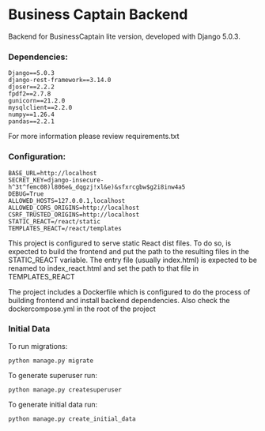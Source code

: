 # Business Captain Backend

Backend for BusinessCaptain lite version, developed with Django 5.0.3.

### Dependencies:

```
Django==5.0.3
django-rest-framework==3.14.0
djoser==2.2.2
fpdf2==2.7.8
gunicorn==21.2.0
mysqlclient==2.2.0
numpy==1.26.4
pandas==2.2.1
```
For more information please review requirements.txt

### Configuration:

```
BASE_URL=http://localhost
SECRET_KEY=django-insecure-h^3t^femc08)l806e&_dqgzj!xl&e)&sfxrcgbw$g2i8inw4a5
DEBUG=True
ALLOWED_HOSTS=127.0.0.1,localhost
ALLOWED_CORS_ORIGINS=http://localhost
CSRF_TRUSTED_ORIGINS=http://localhost
STATIC_REACT=/react/static
TEMPLATES_REACT=/react/templates
```

This project is configured to serve static React dist files. To do so, is expected to build the frontend and put the path to the resulting files in the STATIC_REACT variable. The entry file (usually index.html) is expected to be renamed to index_react.html and set the path to that file in TEMPLATES_REACT

The project includes a Dockerfile which is configured to do the process of building frontend and install backend dependencies. Also check the dockercompose.yml in the root of the project

### Initial Data

To run migrations:

`python manage.py migrate`

To generate superuser run:

`python manage.py createsuperuser`

To generate initial data run:

`python manage.py create_initial_data`


